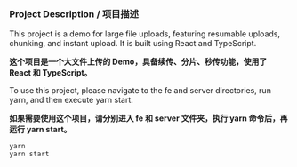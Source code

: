### Project Description / 项目描述

This project is a demo for large file uploads, featuring resumable uploads, chunking, and instant upload. It is built using React and TypeScript.

**这个项目是一个大文件上传的 Demo，具备续传、分片、秒传功能，使用了 React 和 TypeScript。**

To use this project, please navigate to the fe and server directories, run yarn, and then execute yarn start.

**如果需要使用这个项目，请分别进入 fe 和 server 文件夹，执行 yarn 命令后，再运行 yarn start。**

```shell
yarn
yarn start
```